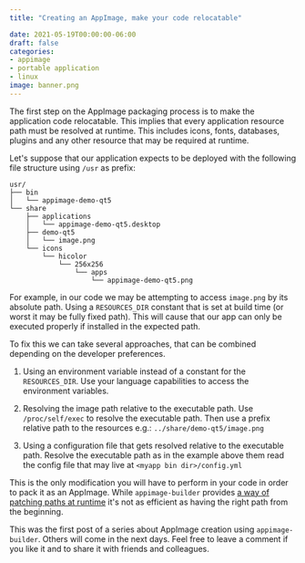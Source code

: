 ```yaml
---
title: "Creating an AppImage, make your code relocatable"

date: 2021-05-19T00:00:00-06:00
draft: false
categories:
- appimage
- portable application
- linux
image: banner.png
--- 
```


The first step on the AppImage packaging process is to make the application code relocatable.
This implies that every application resource path must be resolved at runtime. This includes
icons, fonts, databases, plugins and any other resource that may be required at runtime.

Let's suppose that our application expects to be deployed with the following file structure using
`/usr` as prefix:

```
usr/
├── bin
│   └── appimage-demo-qt5
└── share
    ├── applications
    │   └── appimage-demo-qt5.desktop
    ├── demo-qt5
    │   └── image.png
    └── icons
        └── hicolor
            └── 256x256
                └── apps
                    └── appimage-demo-qt5.png
```



For example, in our code we may be attempting to access `image.png` by its absolute path. 
Using a `RESOURCES_DIR` constant that is set at build time (or worst it may be fully fixed path).
This will cause that our app can only be executed properly if installed in the expected path.

To fix this we can take several approaches, that can be combined depending on the developer
preferences. 

1. Using an environment variable instead of a constant for the `RESOURCES_DIR`. Use your language
capabilities to access the environment variables.
   
2. Resolving the image path relative to the executable path. Use `/proc/self/exec` to resolve the
executable path. Then use a prefix relative path to the resources e.g.: `../share/demo-qt5/image.png`

3. Using a configuration file that gets resolved relative to the executable path. Resolve the 
   executable path as in the example above them read the config file that may live at 
   `<myapp bin dir>/config.yml`
   
This is the only modification you will have to perform in your code in order to pack it as
an AppImage. While `appimage-builder` provides 
[a way of patching paths at runtime](https://appimage-builder.readthedocs.io/en/latest/reference/version_1.html#runtime)
it's not as efficient as having the right path from the beginning.

This was the first post of a series about AppImage creation using `appimage-builder`. Others will
come in the next days. Feel free to leave a comment if you like it and to share it with 
friends and colleagues.

